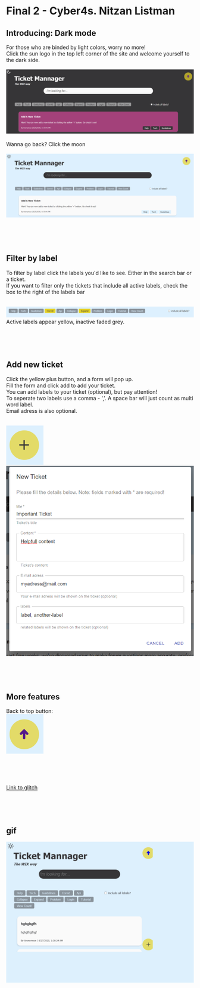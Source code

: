 # Final 2 - Cyber4s. Nitzan Listman

## Introducing: Dark mode<br />

For those who are binded by light colors, worry no more!<br/>
Click the sun logo in the top left corner of the site and welcome yourself to the dark side.<br/><br/>
![Dark mode preview](./readme-files/dark-mode-prev.png)<br/><br/>
Wanna go back? Click the moon<br/><br/>
![Light mode preview](./readme-files/light-mode-prev.png)

<br/><br/><br/>

## Filter by label<br />

To filter by label click the labels you'd like to see. Either in the search bar or a ticket.<br/>
If you want to filter only the tickets that include all active labels, check the box to the right of the labels bar<br/><br/>

![Labels bar](./readme-files/labels-bar.png)<br/>
Active labels appear yellow, inactive faded grey.

<br/></br><br/>

## Add new ticket <br />

Click the yellow plus button, and a form will pop up.<br/>
Fill the form and click add to add your ticket.<br/>
You can add labels to your ticket (optional), but pay attention!<br/>
To seperate two labels use a comma - ','. A space bar will just count as multi word label.<br/>
Email adress is also optional.<br/><br/>

![Add button](./readme-files/plus-button.png)<br/>
![New ticket](./readme-files/new-ticket-prompt.png)

<br/></br><br/>

## More features <br />

Back to top button:<br/>
![Back to button](./readme-files/bbt-button.png)<br/>

<br/><br/><br/>

[Link to glitch](https://listguy-ticket-mannager-glitch2-2.glitch.me)

<br/><br/><br/>

## gif <br/>

![gif](./readme-files/ui-testing-recording.gif)
